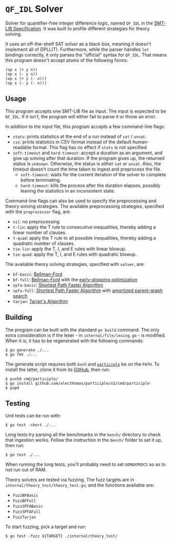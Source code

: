 # `QF_IDL` Solver

Solver for quantifier-free integer difference logic, named `QF_IDL` in the
[SMT-LIB Specification][1]. It was built to profile different strategies for
theory solving.

It uses an off-the-shelf SAT solver as a black box, meaning it doesn't implement
all of DPLL(T). Furthermore, while the parser handles `let` bindings correctly,
it only parses the "official" syntax for `QF_IDL`. That means this program
doesn't accept atoms of the following forms:
```
(op x (+ y n))
(op x (- y n))
(op x (+ y (- n)))
(op x (- y (- n)))
```

## Usage

This program accepts one SMT-LIB file as input. The input is expected to be
`QF_IDL`. If it isn't, the program will either fail to parse it or throw an
error.

In addition to the input file, this program accepts a few command-line flags:
* `stats`: prints statistics at the end of a run instead of `sat` / `unsat`.
* `csv`: prints statistics in CSV format instead of the default human-readable
  format. This flag has no effect if `stats` is not specified.
* `soft-timeout` and `hard-timeout`: accept a duration as an argument, and give
  up solving after that duration. If the program gives up, the returned status
  is `unknown`. Otherwise, the status is either `sat` or `unsat`. Also, the
  timeout doesn't count the time taken to ingest and preprocess the file.
  * `soft-timeout`: waits for the current iteration of the solver to complete
    before terminating.
  * `hard-timeout`: kills the process after the duration elapses, possibly
    leaving the statistics in an inconsistent state.

Command-line flags can also be used to specify the preprocessing and theory
solving strategies. The available preprocessing strategies, specified with the
`preprocessor` flag, are:

* `nil`: no preprocessing
* `t-lin`: apply the T rule to consecutive inequalities, thereby adding a linear
  number of clauses.
* `t-quad`: apply the T rule to all possible inequalities, thereby adding a
  quadratic number of clauses.
* `tie-lin`: apply the T, I, and E rules with linear blowup.
* `tie-quad`: apply the T, I, and E rules with quadratic blowup.

The available theory solving strategies, specified with `solver`, are:
* `bf-basic`: [Bellman-Ford][2]
* `bf-full`: [Bellman-Ford][2] with the [early-stopping optimization][2]
* `spfa-basic`: [Shortest Path Faster Algorithm][3]
* `spfa-full`: [Shortest Path Faster Algorithm][3] with [amortized parent-graph
  search][4]
* `tarjan`: [Tarjan's Algorithm][5]

## Building

The program can be built with the standard `go build` command. The only extra
consideration is if the lexer - in `internal/file/lexing.go` - is modified. When
it is, it has to be regenerated with the following commands:
```
$ go generate ./...
$ go fmt ./...
```
The generate script requires both `bash` and [`participle`][6] be on the `PATH`.
To install the latter, clone it from its [GitHub][6], then run:
```
$ pushd cmd/participle/
$ go install github.com/alecthomas/participle/v2/cmd/participle
$ popd
```

## Testing

Unit tests can be run with:
```
$ go test -short ./...
```

Long tests try parsing all the benchmarks in the `bench/` directory to check
that ingestion works. Follow the instruction in the `bench/` folder to set it
up, then run:
```
$ go test ./...
```
When running the long tests, you'll probably need to set `GOMAXPROCS` so as to
not run out of RAM.

Theory solvers are tested via fuzzing. The fuzz targets are in
`internal/theory_test/theory_test.go`, and the functions available are:
* `FuzzBFBasic`
* `FuzzBFFull`
* `FuzzSPFABasic`
* `FuzzSPFAFull`
* `FuzzTarjan`

To start fuzzing, pick a target and run:
```
$ go test -fuzz ${TARGET} ./internal/theory_test/
```

[1]: https://smtlib.cs.uiowa.edu/logics-all.shtml#QF_IDL
[2]: https://en.wikipedia.org/wiki/Bellman%E2%80%93Ford_algorithm
[3]: https://en.wikipedia.org/wiki/Shortest_path_faster_algorithm
[4]: https://konaeakira.github.io/posts/using-the-shortest-path-faster-algorithm-to-find-negative-cycles.html
[5]: https://doi.org/10.1007/s101070050058
[6]: https://github.com/alecthomas/participle
